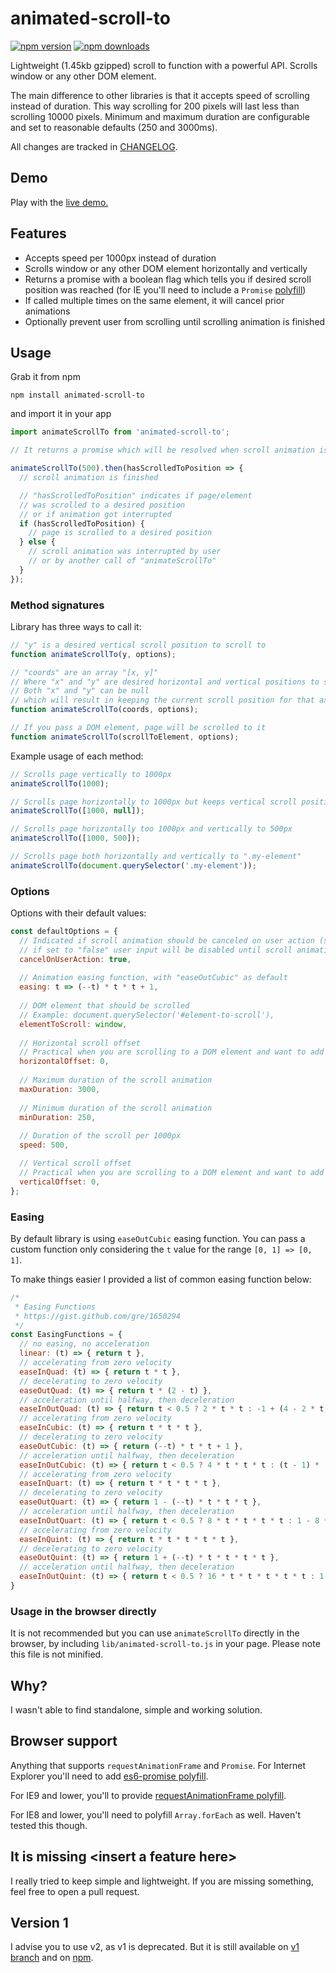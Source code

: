 # animated-scroll-to

[![npm version](https://img.shields.io/npm/v/animated-scroll-to.svg?style=flat-square)](https://www.npmjs.com/package/animated-scroll-to)
[![npm downloads](https://img.shields.io/npm/dm/animated-scroll-to.svg?style=flat-square)](https://www.npmjs.com/package/animated-scroll-to)

Lightweight (1.45kb gzipped) scroll to function with a powerful API. Scrolls window or any other DOM element. 

The main difference to other libraries is that it accepts speed of scrolling instead of duration. This way scrolling for 200 pixels will last less than scrolling 10000 pixels. Minimum and maximum duration are configurable and set to reasonable defaults (250 and 3000ms).

All changes are tracked in [CHANGELOG](CHANGELOG.md).

## Demo

Play with the [live demo.](https://stanko.github.io/animated-scroll-to/)

## Features

* Accepts speed per 1000px instead of duration
* Scrolls window or any other DOM element horizontally and vertically
* Returns a promise with a boolean flag which tells you if desired scroll position was reached (for IE you'll need to include a `Promise` [polyfill](https://github.com/stefanpenner/es6-promise))
* If called multiple times on the same element, it will cancel prior animations
* Optionally prevent user from scrolling until scrolling animation is finished


## Usage

Grab it from npm

```
npm install animated-scroll-to
```

and import it in your app

```javascript
import animateScrollTo from 'animated-scroll-to';

// It returns a promise which will be resolved when scroll animation is finished

animateScrollTo(500).then(hasScrolledToPosition => {
  // scroll animation is finished

  // "hasScrolledToPosition" indicates if page/element
  // was scrolled to a desired position
  // or if animation got interrupted
  if (hasScrolledToPosition) {
    // page is scrolled to a desired position
  } else {
    // scroll animation was interrupted by user
    // or by another call of "animateScrollTo"
  }
});
```

### Method signatures

Library has three ways to call it:

```js
// "y" is a desired vertical scroll position to scroll to
function animateScrollTo(y, options);

// "coords" are an array "[x, y]"
// Where "x" and "y" are desired horizontal and vertical positions to scroll to
// Both "x" and "y" can be null
// which will result in keeping the current scroll position for that axis
function animateScrollTo(coords, options);

// If you pass a DOM element, page will be scrolled to it
function animateScrollTo(scrollToElement, options);
```

Example usage of each method:

```js
// Scrolls page vertically to 1000px
animateScrollTo(1000);

// Scrolls page horizontally to 1000px but keeps vertical scroll position
animateScrollTo([1000, null]);

// Scrolls page horizontally too 1000px and vertically to 500px
animateScrollTo([1000, 500]);

// Scrolls page both horizontally and vertically to ".my-element"
animateScrollTo(document.querySelector('.my-element'));
```

### Options

Options with their default values:

```js
const defaultOptions = {
  // Indicated if scroll animation should be canceled on user action (scroll/keypress/touch)
  // if set to "false" user input will be disabled until scroll animation is complete
  cancelOnUserAction: true,
  
  // Animation easing function, with "easeOutCubic" as default
  easing: t => (--t) * t * t + 1,
  
  // DOM element that should be scrolled
  // Example: document.querySelector('#element-to-scroll'),
  elementToScroll: window,
  
  // Horizontal scroll offset
  // Practical when you are scrolling to a DOM element and want to add some padding
  horizontalOffset: 0,
  
  // Maximum duration of the scroll animation
  maxDuration: 3000,
  
  // Minimum duration of the scroll animation
  minDuration: 250,
  
  // Duration of the scroll per 1000px
  speed: 500,

  // Vertical scroll offset
  // Practical when you are scrolling to a DOM element and want to add some padding
  verticalOffset: 0,
};
```

### Easing

By default library is using `easeOutCubic` easing function. You can pass a custom function only considering the `t` value for the range `[0, 1] => [0, 1]`. 

To make things easier I provided a list of common easing function below:

```js
/*
 * Easing Functions
 * https://gist.github.com/gre/1650294
 */
const EasingFunctions = {
  // no easing, no acceleration
  linear: (t) => { return t },
  // accelerating from zero velocity
  easeInQuad: (t) => { return t * t },
  // decelerating to zero velocity
  easeOutQuad: (t) => { return t * (2 - t) },
  // acceleration until halfway, then deceleration
  easeInOutQuad: (t) => { return t < 0.5 ? 2 * t * t : -1 + (4 - 2 * t) * t },
  // accelerating from zero velocity 
  easeInCubic: (t) => { return t * t * t },
  // decelerating to zero velocity 
  easeOutCubic: (t) => { return (--t) * t * t + 1 },
  // acceleration until halfway, then deceleration 
  easeInOutCubic: (t) => { return t < 0.5 ? 4 * t * t * t : (t - 1) * (2 * t - 2) * (2 * t - 2) + 1 },
  // accelerating from zero velocity 
  easeInQuart: (t) => { return t * t * t * t },
  // decelerating to zero velocity 
  easeOutQuart: (t) => { return 1 - (--t) * t * t * t },
  // acceleration until halfway, then deceleration
  easeInOutQuart: (t) => { return t < 0.5 ? 8 * t * t * t * t : 1 - 8 * (--t) * t * t * t },
  // accelerating from zero velocity
  easeInQuint: (t) => { return t * t * t * t * t },
  // decelerating to zero velocity
  easeOutQuint: (t) => { return 1 + (--t) * t * t * t * t },
  // acceleration until halfway, then deceleration 
  easeInOutQuint: (t) => { return t < 0.5 ? 16 * t * t * t * t * t : 1 + 16 * (--t) * t * t * t * t }
}
```

### Usage in the browser directly

It is not recommended but you can use `animateScrollTo` directly in the browser, by including `lib/animated-scroll-to.js` in your page. Please note this file is not minified.

## Why?

I wasn't able to find standalone, simple and working solution.

## Browser support

Anything that supports `requestAnimationFrame` and `Promise`. For Internet Explorer you'll need to add [es6-promise polyfill](https://github.com/stefanpenner/es6-promise). 

For IE9 and lower, you'll to provide [requestAnimationFrame polyfill](https://gist.github.com/paulirish/1579671).

For IE8 and lower, you'll  need to polyfill `Array.forEach` as well. Haven't tested this though.

## It is missing &lt;insert a feature here&gt;

I really tried to keep simple and lightweight.
If you are missing something, feel free to open a pull request.

## Version 1

I advise you to use v2, as v1 is deprecated. But it is still available on [v1 branch](https://github.com/Stanko/animated-scroll-to/tree/v1) and on [npm](https://www.npmjs.com/package/animated-scroll-to/v/1.3.1).
